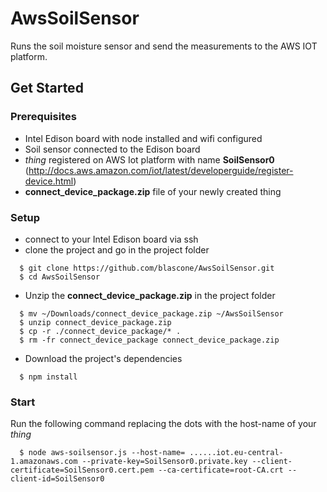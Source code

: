 # AwsSoilSensor
Runs the soil moisture sensor and send the measurements to the AWS IOT platform.

## Get Started
### Prerequisites
* Intel Edison board with node installed and wifi configured
* Soil sensor connected to the Edison board
* *thing* registered on AWS Iot platform with name **SoilSensor0**
(http://docs.aws.amazon.com/iot/latest/developerguide/register-device.html)
* **connect_device_package.zip** file of your newly created thing

### Setup
* connect to your Intel Edison board via ssh
* clone the project and go in the project folder
```
  $ git clone https://github.com/blascone/AwsSoilSensor.git
  $ cd AwsSoilSensor
```

* Unzip the **connect_device_package.zip** in the project folder
```
  $ mv ~/Downloads/connect_device_package.zip ~/AwsSoilSensor
  $ unzip connect_device_package.zip
  $ cp -r ./connect_device_package/* .
  $ rm -fr connect_device_package connect_device_package.zip
```

* Download the project's dependencies
```
  $ npm install
```

### Start

Run the following command replacing the dots with the host-name of your *thing*
```
  $ node aws-soilsensor.js --host-name= ......iot.eu-central-1.amazonaws.com --private-key=SoilSensor0.private.key --client-certificate=SoilSensor0.cert.pem --ca-certificate=root-CA.crt --client-id=SoilSensor0
```
